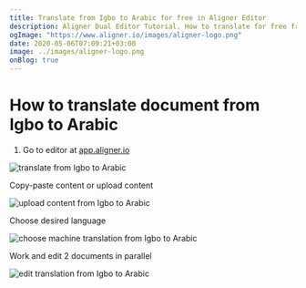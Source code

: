 ```yaml
---
title: Translate from Igbo to Arabic for free in Aligner Editor
description: Aligner Dual Editor Tutorial. How to translate for free from Igbo to Arabic. Aligner is multilingual document management platform. 
ogImage: "https://www.aligner.io/images/aligner-logo.png"
date: 2020-05-06T07:09:21+03:00
image: ../images/aligner-logo.png
onBlog: true
---
```


# How to translate document from Igbo to Arabic

1. Go to editor at [app.aligner.io](https://app.aligner.io "Aligner App web page")

![translate from Igbo to Arabic](../aligner-blank-editor.png "translate from Igbo to Arabic")

Copy-paste content or upload content

![upload content from Igbo to Arabic](../aligner-uploaded-document.png "upload content from Igbo to Arabic")

Choose desired language

![choose machine translation from Igbo to Arabic](../aligner-language-dropdown.png "choose machine translation from Igbo to Arabic")

Work and edit 2 documents in parallel

![edit translation from Igbo to Arabic](../aligner-double-sitded-editor.png "edit translation from Igbo to Arabic")


